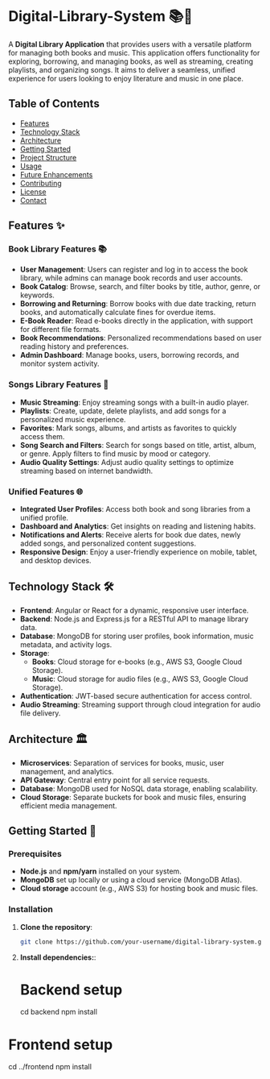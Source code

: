 # Digital-Library-System 📚🎵

A **Digital Library Application** that provides users with a versatile platform for managing both books and music. This application offers functionality for exploring, borrowing, and managing books, as well as streaming, creating playlists, and organizing songs. It aims to deliver a seamless, unified experience for users looking to enjoy literature and music in one place.

## Table of Contents
- [Features](#features)
- [Technology Stack](#technology-stack)
- [Architecture](#architecture)
- [Getting Started](#getting-started)
- [Project Structure](#project-structure)
- [Usage](#usage)
- [Future Enhancements](#future-enhancements)
- [Contributing](#contributing)
- [License](#license)
- [Contact](#contact)

## Features ✨

### Book Library Features 📚
- **User Management**: Users can register and log in to access the book library, while admins can manage book records and user accounts.
- **Book Catalog**: Browse, search, and filter books by title, author, genre, or keywords.
- **Borrowing and Returning**: Borrow books with due date tracking, return books, and automatically calculate fines for overdue items.
- **E-Book Reader**: Read e-books directly in the application, with support for different file formats.
- **Book Recommendations**: Personalized recommendations based on user reading history and preferences.
- **Admin Dashboard**: Manage books, users, borrowing records, and monitor system activity.

### Songs Library Features 🎵
- **Music Streaming**: Enjoy streaming songs with a built-in audio player.
- **Playlists**: Create, update, delete playlists, and add songs for a personalized music experience.
- **Favorites**: Mark songs, albums, and artists as favorites to quickly access them.
- **Song Search and Filters**: Search for songs based on title, artist, album, or genre. Apply filters to find music by mood or category.
- **Audio Quality Settings**: Adjust audio quality settings to optimize streaming based on internet bandwidth.

### Unified Features 🌐
- **Integrated User Profiles**: Access both book and song libraries from a unified profile.
- **Dashboard and Analytics**: Get insights on reading and listening habits.
- **Notifications and Alerts**: Receive alerts for book due dates, newly added songs, and personalized content suggestions.
- **Responsive Design**: Enjoy a user-friendly experience on mobile, tablet, and desktop devices.

## Technology Stack 🛠️
- **Frontend**: Angular or React for a dynamic, responsive user interface.
- **Backend**: Node.js and Express.js for a RESTful API to manage library data.
- **Database**: MongoDB for storing user profiles, book information, music metadata, and activity logs.
- **Storage**:
  - **Books**: Cloud storage for e-books (e.g., AWS S3, Google Cloud Storage).
  - **Music**: Cloud storage for audio files (e.g., AWS S3, Google Cloud Storage).
- **Authentication**: JWT-based secure authentication for access control.
- **Audio Streaming**: Streaming support through cloud integration for audio file delivery.

## Architecture 🏛️
- **Microservices**: Separation of services for books, music, user management, and analytics.
- **API Gateway**: Central entry point for all service requests.
- **Database**: MongoDB used for NoSQL data storage, enabling scalability.
- **Cloud Storage**: Separate buckets for book and music files, ensuring efficient media management.

## Getting Started 🚀
### Prerequisites
- **Node.js** and **npm/yarn** installed on your system.
- **MongoDB** set up locally or using a cloud service (MongoDB Atlas).
- **Cloud storage** account (e.g., AWS S3) for hosting book and music files.

### Installation
1. **Clone the repository**:
   ```bash
   git clone https://github.com/your-username/digital-library-system.git
2. **Install dependencies:**:
   # Backend setup
   cd backend
   npm install
  
  # Frontend setup
   cd ../frontend
   npm install
